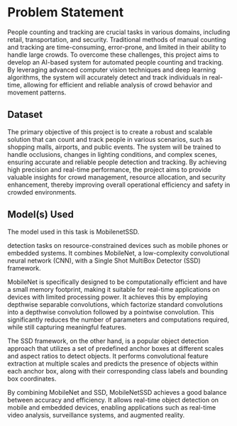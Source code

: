 # Problem Statement 
People counting and tracking are crucial tasks in various domains, including retail, transportation, and security. Traditional methods of manual counting and tracking are time-consuming, error-prone, and limited in their ability to handle large crowds. 
To overcome these challenges, this project aims to develop an AI-based system for automated people counting and tracking. By leveraging advanced computer vision techniques and deep learning algorithms, the system will accurately detect and track individuals in real-time, 
allowing for efficient and reliable analysis of crowd behavior and movement patterns.

## Dataset

The primary objective of this project is to create a robust and scalable solution that can count and track people in various scenarios, such as shopping malls, airports, and public events. The system will be trained to handle occlusions, changes in lighting conditions, 
and complex scenes, ensuring accurate and reliable people detection and tracking. By achieving high precision and real-time performance, the project aims to provide valuable insights for crowd management, resource allocation, and security enhancement, thereby improving 
overall operational efficiency and safety in crowded environments.

## Model(s) Used

The model used in this task is MobilenetSSD.

detection tasks on resource-constrained devices such as mobile phones or embedded systems. It combines MobileNet, a low-complexity convolutional neural network (CNN), with a Single Shot MultiBox Detector (SSD) framework.

MobileNet is specifically designed to be computationally efficient and have a small memory footprint, making it suitable for real-time applications on devices with limited processing power. It achieves this by employing depthwise separable convolutions, 
which factorize standard convolutions into a depthwise convolution followed by a pointwise convolution. This significantly reduces the number of parameters and computations required, while still capturing meaningful features.

The SSD framework, on the other hand, is a popular object detection approach that utilizes a set of predefined anchor boxes at different scales and aspect ratios to detect objects. It performs convolutional feature extraction at multiple scales and 
predicts the presence of objects within each anchor box, along with their corresponding class labels and bounding box coordinates.

By combining MobileNet and SSD, MobileNetSSD achieves a good balance between accuracy and efficiency. It allows real-time object detection on mobile and embedded devices, enabling applications such as real-time video analysis, surveillance systems, and augmented reality. 
